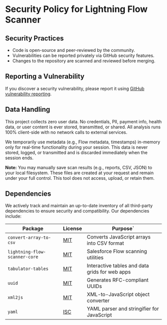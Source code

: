 # Security Policy for Lightning Flow Scanner

## Security Practices

- Code is open-source and peer-reviewed by the community.
- Vulnerabilities can be reported privately via GitHub security features.
- Changes to the repository are scanned and reviewed before merging.

## Reporting a Vulnerability

If you discover a security vulnerability, please report it using [GitHub vulnerability reporting](https://github.com/Flow-Scanner/lightning-flow-scanner-vsx/security).

## Data Handling

This project collects zero user data. No credentials, PII, payment info, health data, or user content is ever stored, transmitted, or shared. All analysis runs 100% client-side with no network calls to external services.

We temporarily use metadata (e.g., Flow metadata, timestamps) in-memory only for real-time functionality during your session. This data is never stored, logged, or transmitted and is discarded immediately when the session ends.

**Note:** You may manually save scan results (e.g., reports, CSV, JSON) to your local filesystem. These files are created at your request and remain under your full control. This tool does not access, upload, or retain them.

## Dependencies

We actively track and maintain an up-to-date inventory of all third-party dependencies to ensure security and compatibility. Our dependencies include:

| Package                         | License                                                                              | Purpose`                                       |
| ------------------------------- | ------------------------------------------------------------------------------------ | ---------------------------------------------- |
| `convert-array-to-csv`        | [MIT](https://github.com/zemirco/convert-array-to-csv/blob/master/LICENSE)              | Converts JavaScript arrays into CSV format     |
| `lightning-flow-scanner-core` | [MIT](https://github.com/Flow-Scanner/lightning-flow-scanner-core/blob/main/LICENSE.md) | Salesforce Flow scanning utilities             |
| `tabulator-tables`            | [MIT](https://github.com/olifolkerd/tabulator/blob/master/LICENSE)                      | Interactive tables and data grids for web apps |
| `uuid`                        | [MIT](https://github.com/uuidjs/uuid/blob/main/LICENSE.md)                              | Generates RFC-compliant UUIDs                  |
| `xml2js`                      | [MIT](https://github.com/Leonidas-from-XIV/node-xml2js/blob/master/LICENSE)             | XML-to-JavaScript object converter             |
| `yaml`                        | [ISC](https://github.com/eemeli/yaml/blob/main/LICENSE)                                 | YAML parser and stringifier for JavaScript     |

